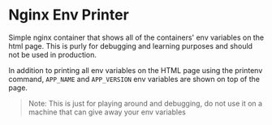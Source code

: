 # Nginx Env Printer

Simple nginx container that shows all of the containers' env variables on the html page. This is purly for debugging and learning purposes and should not be used in production.

In addition to printing all env variables on the HTML page using the printenv command, `APP_NAME` and `APP_VERSION` env variables are shown on top of the page.

> Note: This is just for playing around and debugging, do not use it on a machine that can give away your env variables
